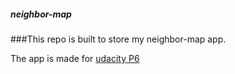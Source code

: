 ##### neighbor-map
###This repo is built to store my neighbor-map app.

The app is made for [udacity P6 ](https://github.com/udacity/fend-office-hours)
